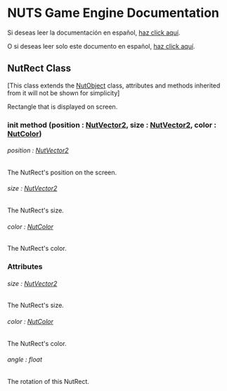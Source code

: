 # NUTS Game Engine Documentation

Si deseas leer la documentación en español, [haz click aquí](/DOCUMENTATION_Ñ/INDEX.md).

O si deseas leer solo este documento en español, [haz click aquí](/DOCUMENTATION_Ñ/FILES/NUTRECT.md).

## NutRect Class

[This class extends the [NutObject](/DOCUMENTATION/FILES/NUTOBJECT.md) class, attributes and methods inherited from it will not be shown for simplicity]

Rectangle that is displayed on screen.

### init method (position : [NutVector2](/DOCUMENTATION/FILES/NUTVECTOR2.md), size : [NutVector2](/DOCUMENTATION/FILES/NUTVECTOR2.md), color : [NutColor](/DOCUMENTATION/FILES/NUTCOLOR.md))

###### position : [NutVector2](/DOCUMENTATION/FILES/NUTVECTOR2.md)

The NutRect's position on the screen.

###### size : [NutVector2](/DOCUMENTATION/FILES/NUTVECTOR2.md)

The NutRect's size.

###### color : [NutColor](/DOCUMENTATION/FILES/NUTCOLOR.md)

The NutRect's color.

### Attributes

###### size : [NutVector2](/DOCUMENTATION/FILES/NUTVECTOR2.md)

The NutRect's size.

###### color : [NutColor](/DOCUMENTATION/FILES/NUTCOLOR.md)

The NutRect's color.

###### angle : float

The rotation of this NutRect.
